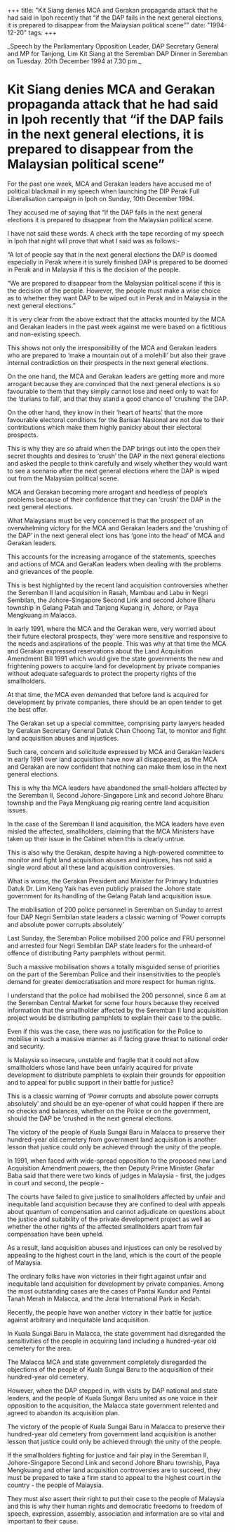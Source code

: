 +++ 
title: "Kit Siang denies MCA and Gerakan propaganda attack that he had said in Ipoh recently that “if the DAP fails in the next general elections, it is prepared to disappear from the Malaysian political scene”"
date: "1994-12-20"
tags:
+++

_Speech by the Parliamentary Opposition Leader, DAP Secretary General and MP for Tanjong, Lim Kit Siang at the Seremban DAP Dinner in Seremban on Tuesday. 20th December 1994 at 7.30 pm _

# Kit Siang denies MCA and Gerakan propaganda attack that he had said in Ipoh recently that “if the DAP fails in the next general elections, it is prepared to disappear from the Malaysian political scene” 

For the past one week, MCA and Gerakan leaders have accused me of political blackmail in my speech when launching the DIP Perak Full Liberalisation campaign in Ipoh on Sunday, 10th December 1994. </u>

They accused me of saying that “if the DAP fails in the next general elections it is prepared to disappear from the Malaysian political scene. 

I have not said these words. A check with the tape recording of my speech in Ipoh that night will prove that what I said was as follows:- 

 “A lot of people say that in the next general elections the DAP is doomed especially in Perak where it is surely finished DAP is prepared to be doomed in Perak and in Malaysia if this is the decision of the people. 

“We are prepared to disappear from the Malaysian political scene if this is the decision of the people. However, the people must make a wise choice as to whether they want DAP to be wiped out in Perak and in Malaysia in the next general elections.” 

It is very clear from the above extract that the attacks mounted by the MCA and Gerakan leaders in the past week against me were based on a fictitious and non-existing speech. 

This shows not only the irresponsibility of the MCA and Gerakan leaders who are prepared to ‘make a mountain out of a molehill’ but also their grave internal contradiction on their prospects in the next general elections. 

On the one hand, the MCA and Gerakan leaders are getting more and more arrogant because they are convinced that the next general elections is so favourable to them that they simply cannot lose and need only to wait for the ‘durians to fall’, and that they stand a good chance of ‘crushing’ the DAP. 

On the other hand, they know in their ‘heart of hearts’ that the more favourable electoral conditions for the Barisan Nasional are not due to their contributions which make them highly panicky about their electoral prospects. 

This is why they are so afraid when the DAP brings out into the open their secret thoughts and desires to ‘crush’ the DAP in the next general elections and asked the people to think carefully and wisely whether they would want to see a scenario after the next general elections where the DAP is wiped out from the Malaysian political scene. 

MCA and Gerakan becoming more arrogant and heedless of people’s problems because of their confidence that they can ‘crush’ the DAP in the next general elections. 

What Malaysians must be very concerned is that the prospect of an overwhelming victory for the MCA and Gerakan leaders and the ‘crushing of the DAP’ in the next general elect ions has ‘gone into the head’ of MCA and Gerakan leaders. 

This accounts for the increasing arrogance of the statements, speeches and actions of MCA and GeraKan leaders when dealing with the problems and grievances of the people. 

This is best highlighted by the recent land acquisition controversies whether the Seremban II land acquisition in Rasah, Mambau and Labu in Negri Sembilan, the Johore-Singapore Second Link and second Johore Bharu township in Gelang Patah and Tanjong Kupang in, Johore, or Paya Mengkuang in Malacca. 

In early 1991, where the MCA and the Gerakan were, very worried about their future electoral prospects, they’ were more sensitive and responsive to the needs and aspirations of the people. This was why at that time the MCA and Gerakan expressed reservations about the Land Acquisition Amendment Bill 1991 which would give the state governments the new and frightening powers to acquire land for development by private companies without adequate safeguards to protect the property rights of the smallholders. 

At that time, the MCA even demanded that before land is acquired for development by private companies, there should be an open tender to get the best offer. 

The Gerakan set up a special committee, comprising party lawyers headed by Gerakan Secretary General Datuk Chan Choong Tat, to monitor and fight land acquisition abuses and injustices. 

Such care, concern and solicitude expressed by MCA and Gerakan leaders in early 1991 over land acquisition have now all disappeared, as the MCA and Gerakan are now confident that nothing can make them lose in the next general elections. 

This is why the MCA leaders have abandoned the small-holders affected by the Seremban II, Second Johore-Singapore Link and second Johore Bharu township and the Paya Mengkuang pig rearing centre land acquisition issues. 

In the case of the Seremban II land acquisition, the MCA leaders have even misled the affected, smallholders, claiming that the MCA Ministers have taken up their issue in the Cabinet when this is clearly untrue. 

This is also why the Gerakan, despite having a high-powered committee to monitor and fight land acquisition abuses and injustices, has not said a single word about all these land acquisition controversies. 

What is worse, the Gerakan President and Minister for Primary Industries Datuk Dr. Lim Keng Yaik has even publicly praised the Johore state government for its handling of the Gelang Patah land acquisition issue. 

The mobilisation of 200 police personnel in Seremban on Sunday to arrest four DAP Negri Sembilan state leaders a classic warning of ‘Power corrupts and absolute power corrupts absolutely’ 

Last Sunday, the Seremban Police mobilised 200 police and FRU personnel and arrested four Negri Sembilan DAP state leaders for the unheard-of offence of distributing Party pamphlets without permit. 

Such a massive mobilisation shows a totally misguided sense of priorities on the part of the Seremban Police and their insensitivities to the people’s demand for greater democratisation and more respect for human rights. 

I understand that the police had mobilised the 200 personnel, since 6 am at the Seremban Central Market for some four hours because they received information that the smallholder affected by the Seremban II land acquisition project would be distributing pamphlets to explain their case to the public. 

Even if this was the case, there was no justification for the Police to mobilise in such a massive manner as if facing grave threat to national order and security. 

Is Malaysia so insecure, unstable and fragile that it could not allow smallholders whose land have been unfairly acquired for private development to distribute pamphlets to explain their grounds for opposition and to appeal for public support in their battle for justice? 

This is a classic warning of ‘Power corrupts and absolute power corrupts absolutely’ and should be an eye-opener of what could happen if there are no checks and balances, whether on the Police or on the government, should the DAP be ‘crushed in the next general elections. 

The victory of the people of Kuala Sungai Baru in Malacca to preserve their hundred-year old cemetery from government land acquisition is another lesson that justice could only be achieved through the unity of the people. 

In 1991, when faced with wide-spread opposition to the proposed new Land Acquisition Amendment powers, the then Deputy Prime Minister Ghafar Baba said that there were two kinds of judges in Malaysia - first, the judges in court and second, the people - 

The courts have failed to give justice to smallholders affected by unfair and inequitable land acquisition because they are confined to deal with appeals about quantum of compensation and cannot adjudicate on questions about the justice and suitability of the private development project as well as whether the other rights of the affected smallholders apart from fair compensation have been upheld. 

As a result, land acquisition abuses and injustices can only be resolved by appealing to the highest court in the land, which is the court of the people of Malaysia. 

The ordinary folks have won victories in their fight against unfair and inequitable land acquisition for development by private companies. Among the most outstanding cases are the cases of Pantai Kundur and Pantai Tanah Merah in Malacca, and the Jerai International Park in Kedah. 

Recently, the people have won another victory in their battle for justice against arbitrary and inequitable land acquisition. 

In Kuala Sungai Baru in Malacca, the state government had disregarded the sensitivities of the people in acquiring land including a hundred-year old cemetery for the area. 

The Malacca MCA and state government completely disregarded the objections of the people of Kuala Sungai Baru to the acquisition of their hundred-year old cemetery. 

However, when the DAP stepped in, with visits by DAP national and state leaders, and the people of Kuala Sungai Baru united as one voice in their opposition to the acquisition, the Malacca state government relented and agreed to abandon its acquisition plan. 

The victory of the people of Kuala Sungai Baru in Malacca to preserve their hundred-year old cemetery from government land acquisition is another lesson that justice could only be achieved through the unity of the people. 

If the smallholders fighting for justice and fair play in the Seremban II, Johore-Singapore Second Link and second Johore Bharu township, Paya Mengkuang and other land acquisition controversies are to succeed, they must be prepared to take a firm stand to appeal to the highest court in the country - the people of Malaysia. 

They must also assert their right to put their case to the people of Malaysia and this is why their human rights and democratic freedoms to freedom of speech, expression, assembly, association and information are so vital and important to their cause. 

 
